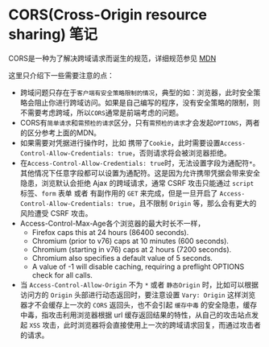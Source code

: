 # CORS(Cross-Origin resource sharing) 笔记
CORS是一种为了解决跨域请求而诞生的规范，详细规范参见 [MDN](https://developer.mozilla.org/zh-CN/docs/Web/HTTP/Access_control_CORS)

这里只介绍下一些需要注意的点：
- 跨域问题只存在于`客户端有安全策略限制的情况`，典型的如：浏览器，此时安全策略会阻止你进行跨域访问。如果是自己编写的程序，没有安全策略的限制，则不需要考虑跨域，所以`CORS`通常是前端考虑的问题。
- CORS有`简单请求`和`需预检的请求`区分，只有`需预检的请求`才会发起`OPTIONS`，两者的区分参考上面的MDN。
- 如果需要对凭据进行操作时，比如 携带了`Cookie`，此时需要设置`Access-Control-Allow-Credentials: true`，否则请求将会被浏览器拒绝。
- 在`Access-Control-Allow-Credentials: true`时，无法设置字段为通配符`*`。其他情况下任意字段都可以设置为通配符。这是因为允许携带凭据会带来安全隐患，浏览默认会拒绝 Ajax 的跨域请求，通常 CSRF 攻击只能通过 `script` 标签、`form` 表单 或者 有副作用的 `GET` 来完成，但是一旦开启了 `Access-Control-Allow-Credentials: true`，且不限制 `Origin` 等，那么会有更大的风险遭受 CSRF 攻击。
- Access-Control-Max-Age各个浏览器的最大时长不一样，
  - Firefox caps this at 24 hours (86400 seconds).
  - Chromium (prior to v76) caps at 10 minutes (600 seconds).
  - Chromium (starting in v76) caps at 2 hours (7200 seconds).
  - Chromium also specifies a default value of 5 seconds.
  - A value of -1 will disable caching, requiring a preflight OPTIONS check for all calls.
- 当 `Access-Control-Allow-Origin` 不为 `*` 或者 `静态Origin` 时，比如可以根据访问方的 `Origin` 头部进行动态返回时，要注意设置 `Vary: Origin` 这样浏览器才不会缓存上一次的 `CORS` 返回头，也不会引起 `缓存中毒` 的安全隐患，缓存中毒，指攻击利用浏览器根据 url 缓存返回结果的特性，从自己的攻击站点发起 `XSS` 攻击，此时浏览器将会直接使用上一次的跨域请求回复，而通过攻击者的请求。